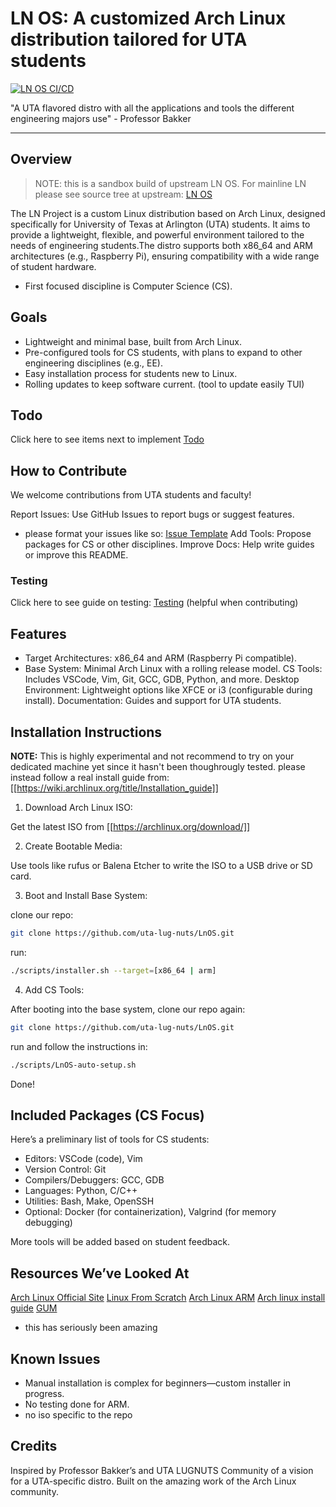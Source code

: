 # LN OS: A customized Arch Linux distribution tailored for UTA students
[![LN OS CI/CD](https://github.com/rcghpge/lnos/actions/workflows/ci-cd.yml/badge.svg)](https://github.com/rcghpge/lnos/actions/workflows/ci-cd.yml)

"A UTA flavored distro with all the applications and tools the different engineering majors use" - Professor Bakker

---

## Overview
> NOTE: this is a sandbox build of upstream LN OS. For mainline LN please see source tree at upstream: [LN OS](https://github.com/uta-lug-nuts/LnOS.git)

The LN Project is a custom Linux distribution based on Arch Linux, designed specifically for University of Texas at Arlington (UTA) students. It aims to provide a lightweight, flexible, and powerful environment tailored to the needs of engineering students.The distro supports both x86_64 and ARM architectures (e.g., Raspberry Pi), ensuring compatibility with a wide range of student hardware.

* First focused discipline is Computer Science (CS). 

## Goals 

* Lightweight and minimal base, built from Arch Linux.
* Pre-configured tools for CS students, with plans to expand to other engineering disciplines (e.g., EE).
* Easy installation process for students new to Linux.
* Rolling updates to keep software current. (tool to update easily TUI)

## Todo
Click here to see items next to implement [Todo](docs/TODO.md)

## How to Contribute
We welcome contributions from UTA students and faculty!

Report Issues: Use GitHub Issues to report bugs or suggest features.
* please format your issues like so: [Issue Template](docs/issues.md)
Add Tools: Propose packages for CS or other disciplines.
Improve Docs: Help write guides or improve this README.

### Testing

Click here to see guide on testing: [Testing](docs/testing.md)
(helpful when contributing)

## Features

* Target Architectures: x86_64 and ARM (Raspberry Pi compatible).
* Base System: Minimal Arch Linux with a rolling release model.
CS Tools: Includes VSCode, Vim, Git, GCC, GDB, Python, and more.
Desktop Environment: Lightweight options like XFCE or i3 (configurable during install).
Documentation: Guides and support for UTA students.


## Installation Instructions

**NOTE:** This is highly experimental and not recommend to try on your dedicated machine yet since it hasn't been thoughrougly tested.
please instead follow a real install guide from: [[https://wiki.archlinux.org/title/Installation_guide]] 

1. Download Arch Linux ISO:

Get the latest ISO from [[https://archlinux.org/download/]]

2. Create Bootable Media:

Use tools like rufus or Balena Etcher to write the ISO to a USB drive or SD card.


3. Boot and Install Base System:

clone our repo:
```bash
git clone https://github.com/uta-lug-nuts/LnOS.git
```

run:
```bash
./scripts/installer.sh --target=[x86_64 | arm]
```

4. Add CS Tools:

After booting into the base system, clone our repo again:
```bash
git clone https://github.com/uta-lug-nuts/LnOS.git
```

run and follow the instructions in:
```bash
./scripts/LnOS-auto-setup.sh
```

Done! 



## Included Packages (CS Focus)
Here’s a preliminary list of tools for CS students:

* Editors: VSCode (code), Vim
* Version Control: Git
* Compilers/Debuggers: GCC, GDB
* Languages: Python, C/C++
* Utilities: Bash, Make, OpenSSH
* Optional: Docker (for containerization), Valgrind (for memory debugging)

More tools will be added based on student feedback.


## Resources We’ve Looked At

[Arch Linux Official Site](https://archlinux.org)
[Linux From Scratch](https://linuxfromscratch.org)
[Arch Linux ARM](https://archlinuxarm.org/)
[Arch linux install guide](https://arch.d3sox.me/installation/setup-users)
[GUM](https://github.com/charmbracelet/gum?tab=readme-ov-file)
* this has seriously been amazing


## Known Issues

* Manual installation is complex for beginners—custom installer in progress.
* No testing done for ARM.
* no iso specific to the repo 


## Credits

Inspired by Professor Bakker’s and UTA LUGNUTS Community of a vision for a UTA-specific distro.
Built on the amazing work of the Arch Linux community.

